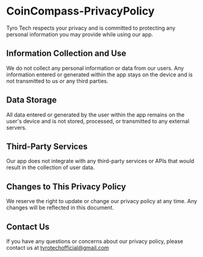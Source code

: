 # CoinCompass-PrivacyPolicy
Tyro Tech respects your privacy and is committed to protecting any personal information you may provide while using our app.

## Information Collection and Use

We do not collect any personal information or data from our users. Any information entered or generated within the app stays on the device and is not transmitted to us or any third parties.

## Data Storage

All data entered or generated by the user within the app remains on the user's device and is not stored, processed, or transmitted to any external servers.

## Third-Party Services

Our app does not integrate with any third-party services or APIs that would result in the collection of user data.

## Changes to This Privacy Policy

We reserve the right to update or change our privacy policy at any time. Any changes will be reflected in this document.

## Contact Us

If you have any questions or concerns about our privacy policy, please contact us at tyrotechofficial@gmail.com
